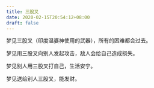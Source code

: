 ```yaml
---
title: 三股叉
date: 2020-02-15T20:54:12+08:00
draft: false
---
```


梦见三股叉（印度温婆神使用的武器），所有的困难都会过去。


梦见用三股叉向别人发起攻击，敌人会给自己造成损失。


梦见别人用三股叉打自己，生活安宁。


梦见送给别人三股叉，能发财。
